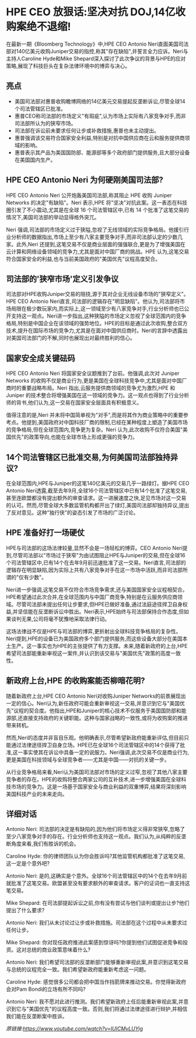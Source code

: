 # HPE CEO 放狠话:坚决对抗 DOJ,14亿收购案绝不退缩!

在最新一期《Bloomberg Technology》中,HPE CEO Antonio Neri直面美国司法部对140亿美元收购Juniper交易的指控,称其"存在缺陷",并誓言全力应诉。Neri与主持人Caroline Hyde和Mike Shepard深入探讨了此次争议的背景与HPE的应对策略,展现了科技巨头在复杂法律环境中的博弈与决心。

## 亮点
- 美国司法部对惠普收购瞻博网络的14亿美元交易提起反垄断诉讼,尽管全球14个司法管辖区已批准。  
- 惠普CEO称司法部的市场定义"有瑕疵",认为市场上实际有八家竞争对手,而非司法部所认为的狭窄市场。  
- 司法部在诉讼前未要求任何让步或补救措施,惠普也未主动提出。  
- 惠普强调该交易符合国家安全利益,特别是对抗中国供应商在云和服务提供商领域的影响。  
- 惠普表示其产品为美国国防部、能源部等多个政府部门提供服务,且大部分设备在美国国内生产。

## HPE CEO Antonio Neri 为何硬刚美国司法部?
HPE CEO Antonio Neri 公开炮轰美国司法部,称其阻止 HPE 收购 Juniper Networks 的决定"有缺陷"。Neri 表示,HPE 将"坚决"对抗此案。这一表态在科技圈引发了不小震动,尤其是在全球 16 个司法管辖区中,已有 14 个批准了这笔交易的情况下,美国司法部的举动显得格外突兀。

Neri 强调,司法部的市场定义过于狭隘,忽视了无线领域的实际竞争格局。他援引行业分析师的数据指出,市场上至少有八家主要竞争对手,而非司法部认定的少数几家。此外,Neri 还提到,这笔交易不仅是商业层面的强强联合,更是为了增强美国在云计算和网络设备领域的竞争力,尤其是面对中国厂商的挑战。HPE 认为,这笔交易符合国家安全的利益,也与当前美国政府的"美国优先"议程高度契合。

## 司法部的'狭窄市场'定义引发争议
司法部对HPE收购Juniper交易的阻挠,源于其对企业无线设备市场的"狭窄定义"。HPE CEO Antonio Neri直言,司法部的逻辑存在"明显缺陷"。他认为,司法部将市场局限在极少数玩家内,而实际上,这一领域至少有八家竞争对手,行业分析师也已公开支持这一观点。Neri进一步指出,这种狭隘的市场定义忽视了全球范围内的竞争格局,特别是中国企业在该领域的强势地位。HPE的目标是通过此次收购,整合双方技术,提升在国际市场的竞争力,尤其是在面对中国供应商时。Neri的言辞中透露出对美国司法部门的不解,同时也展现出对最终胜利的信心。

## 国家安全成关键砝码
HPE CEO Antonio Neri 将国家安全议题推到了台前。他强调,此次对 Juniper Networks 的收购不仅是商业行为,更是美国在全球科技竞争中,尤其是面对中国厂商时的重要战略布局。Neri 指出,云服务提供商领域的竞争尤为激烈,HPE 和 Juniper 的技术整合将增强美国在这一领域的竞争力。这一观点也得到了行业分析师的背书,他们认为,这一交易在国家安全层面具有积极意义。

值得注意的是,Neri 并未将中国简单视为"对手",而是将其作为商业策略中的重要参考点。他提到,美国政府对中国科技厂商的限制,已经在某种程度上塑造了美国市场的竞争格局,但在全球范围内,竞争更为复杂。Neri 认为,此次收购不仅符合美国"美国优先"的政策导向,也能在全球市场上形成更强的竞争力。

## 14个司法管辖区已批准交易,为何美国司法部独持异议?
在全球范围内,HPE与Juniper的这笔140亿美元的交易几乎一路绿灯。据HPE CEO Antonio Neri透露,截至去年9月,全球16个司法管辖区中已有14个批准了这笔交易,甚至连欧盟都没有提出额外的审查请求。这一进展速度之快,足见市场对这一交易的认可。然而,尽管全球大多数监管机构都开出了绿灯,美国司法部却独持异议,提出了反对意见。这种"独行侠"的姿态引发了市场的广泛讨论。

## HPE 准备好打一场硬仗
HPE与司法部的这场法律较量,显然不会是一场轻松的博弈。CEO Antonio Neri提到,尽管司法部以"市场过于狭窄"为由试图阻止HPE与Juniper的交易,但在全球16个司法管辖区中,已有14个在去年9月前迅速批准了这一交易。Neri直言,司法部的逻辑存在明显缺陷,因为实际上共有八家竞争对手在这一市场中活跃,而非司法部所谓的"仅有少数"。

Neri进一步强调,这笔交易不仅符合市场竞争需求,还与美国国家安全议程相契合。HPE希望通过此次合并,在全球范围内与中国厂商竞争,特别是在云服务供应商领域。尽管司法部未提出任何让步要求,但HPE已做好准备,通过法庭途径捍卫自身权益,并坚信能在反垄断诉讼中胜出。Neri表示,HPE始终与司法部保持合作态度,但如果谈判无果,公司将毫不犹豫地采取法律行动。

这场法律战不仅是HPE与司法部的博弈,更折射出全球科技竞争格局的复杂性。Neri提到,HPE的设备已为美国政府多个部门提供服务,而这些设备大部分在美国本土生产。这一事实也为HPE的主张提供了有力支撑。未来,随着新政府的上台,HPE希望司法部能重新审视这一案件,并认识到该交易与"美国优先"政策的高度一致性。

## 新政府上台,HPE 的收购案能否柳暗花明?
随着新政府上台,HPE CEO Antonio Neri对收购Juniper Networks的前景展现出一定的信心。Neri认为,新任政府可能会重新审视这一交易,并意识到它与"美国优先"议程的契合度。他指出,HPE和Juniper的核心技术不仅服务于美国国防部和能源部,还直接支持政府的关键职能。这种与国家战略的一致性,或将为收购案的推进带来转机。

然而,Neri的态度并非盲目乐观。他明确表示,尽管希望新政府能重新评估,但目前只能通过法律途径捍卫自身立场。HPE已在全球16个司法管辖区中的14个获得了批准,这一事实使其在诉讼中具备一定的说服力。Neri强调,此次交易不仅是商业行为,更是美国在科技领域与全球竞争者——尤其是中国——对抗的关键一步。

从行业竞争格局来看,Neri认为美国司法部对市场的定义过窄,忽视了其他八家主要竞争者的存在。HPE的收购将整合两家公司的互补技术,进一步增强美国在全球科技市场的竞争力。这是一场基于国家安全与商业利益的双重博弈,结果将深刻影响美国科技产业的未来走向。

## 详细对话
Antonio Neri: 司法部的决定是有缺陷的,因为他们将市场定义得非常狭窄,忽略了至少八家竞争对手的存在。行业分析师也支持这一观点。我们认为,从纯粹的反垄断角度来看,我们有胜诉的机会。

Caroline Hyde: 你的律师团队认为你会胜诉吗?其他监管机构都批准了这笔交易,这一定是个意外吧?

Antonio Neri: 是的,这确实是个意外。全球16个司法管辖区中的14个在去年9月前就批准了这笔交易。欧盟甚至没有要求额外的审查请求。客户的证词也一直支持这笔交易。

Mike Shepard: 在司法部提起诉讼之前,你有没有尝试与他们谈判或提出让步?他们提出了什么要求?

Antonio Neri: 我们从未讨论过让步或补救措施。司法部在这个过程中从未要求过任何让步。

Mike Shepard: 你对现任政府推进此案感到惊讶吗?你提到他们试图促进竞争和投资。这对总统的商业政策意味着什么?

Antonio Neri: 我们希望司法部的反垄断部门能够重新审视此案,并意识到这笔交易与总统的议程完全一致。我们希望新政府能重新考虑这一问题。

Caroline Hyde: 感觉很多公司都会把中国当作挡箭牌来推动交易。你觉得新政府会对Pam Bondi的立场有所不同吗?

Antonio Neri: 我不愿对此进行推测。我们希望新政府上任后能重新审视此案,并意识到它与"美国优先"的议程高度一致。否则,我们将通过法律途径进行辩护,并相信我们能在反垄断案中胜诉。

_原链接:https://www.youtube.com/watch?v=IUICMvLUYig_
